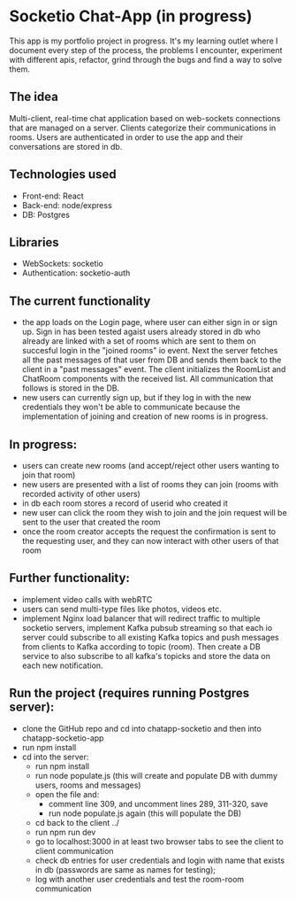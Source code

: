 # Socketio Chat-App (in progress)

This app is my portfolio project in progress. It's my learning outlet where I document every step of the process, the problems I encounter, experiment with different apis, refactor, grind through the bugs and find a way to solve them. 

## The idea

Multi-client, real-time chat application based on web-sockets connections that are managed on a server. Clients categorize their communications in rooms. Users are authenticated in order to use the app and their conversations are stored in db.

## Technologies used

- Front-end: React
- Back-end: node/express
- DB: Postgres

## Libraries
- WebSockets: socketio
- Authentication: socketio-auth

## The current functionality

- the app loads on the Login page, where user can either sign in or sign up. Sign in has been tested agaist users already stored in db who already are linked with a set of rooms which are sent to them on succesful login in the "joined rooms" io event. Next the server fetches all the past messages of that user from DB and sends them back to the client in a "past messages" event. 
The client initializes the RoomList and ChatRoom components with the received list. All communication that follows is stored in the DB.
- new users can currently sign up, but if they log in with the new credentials they won't be able to communicate because the implementation of joining and creation of new rooms is in progress.


## In progress:

- users can create new rooms (and accept/reject other users wanting to join that room)
- new users are presented with a list of rooms they can join (rooms with recorded activity of other users)
- in db each room stores a record of userid who created it
- new user can click the room they wish to join and the join request will be sent to the user that created the room
- once the room creator accepts the request the confirmation is sent to the requesting user, and they can now interact with other users of that room

## Further functionality:

- implement video calls with webRTC
- users can send multi-type files like photos, videos etc.
- implement Nginx load balancer that will redirect traffic to multiple socketio servers, implement Kafka pubsub streaming so that each io server could subscribe to all existing Kafka topics and push messages from clients to Kafka according to topic (room). Then create a DB service to also subscribe to all kafka's topicks and store the data on each new notification.

## Run the project (requires running Postgres server):

- clone the GitHub repo and cd into chatapp-socketio and then into chatapp-socketio-app
- run npm install
- cd into the server:
   - run npm install
   - run node populate.js (this will create and populate DB with dummy users, rooms and messages) 
   - open the file and:
      - comment line 309, and uncomment lines 289, 311-320, save
      - run node populate.js again (this will populate the DB)
   - cd back to the client ../
   - run npm run dev
   - go to localhost:3000 in at least two browser tabs to see the client to client communication
   - check db entries for user credentials and login with name that exists in db (passwords are same as names for testing);
   - log with another user credentials and test the room-room communication

   



